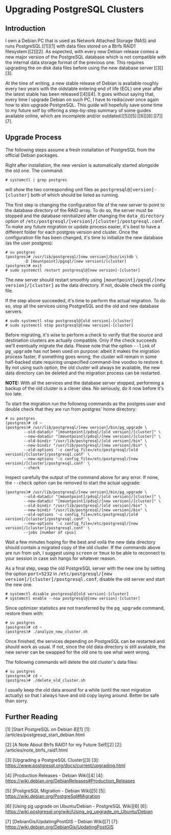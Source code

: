 # Upgrading PostgreSQL Clusters

## Introduction

I own a Debian PC that is used as Network Attached Storage (NAS) and runs
PostgreSQL&#8239;[\[1\]][1] with data files stored on a Btrfs RAID1
filesystem&#8239;[\[2\]][2]. As expected, with every new Debian release comes a
new major version of the PostgreSQL database which is not compatible with the
internal data storage format of the previous one. This requires upgrading the on
disk data files before using the new database server&#8239;[\[3\]][3].

At the time of writing, a new stable release of Debian is available roughly
every two years with the oldstable entering end of life (EOL) one year after 
the latest stable has been released&#8239;[\[4\]][4]. It goes without saying
that, every time I upgrade Debian on such PC, I have to rediscover once again
how to also upgrade PostgreSQL. This guide will hopefully save some time to my
future self by offering a step-by-step summary of some guides available online,
which are incomplete and/or
outdated&#8239;[\[5\]][5]&#8239;[\[6\]][6]&#8239;[\[7\]][7].

## Upgrade Process

The following steps assume a fresh installation of PostgreSQL from the official
Debian packages.

Right after installation, the new version is automatically started alongside
the old one. The command:

	# systemctl | grep postgres

will show the two corresponding unit files as
<tt>postgresql@[version]-[cluster]</tt> both of which should be listed as
running.

The first step is changing the configuration file of the new server to point to
the database directory of the RAID array. To do so, the server must be stopped
and the database reinitialized after changing the <tt>data_directory</tt> option
of <tt>/etc/postgresql/[version]/[cluster]/postgresql.conf</tt>. To make any
future migration or update process easier, it's best to have a different folder
for each postgres version and cluster. Once the configuration file has been
changed, it's time to initialize the new database (as the user postgres):

	# su postgres
	(postgres)# /usr/lib/postgresql/[new version]/bin/initdb \
			-D [mountpoint]/pgsql/[new version]/[cluster]
	(postgres)# exit
	# sudo systemctl restart postgresql@[new version]-[cluster]

The new server should restart smoothly using
<tt>[mountpoint]/pgsql/[new version]/[cluster]</tt> as the data directory. If
not, double check the config file.

If the step above succeeded, it's time to perform the actual migration. To do
so, stop all the services using PostgreSQL and the old and new database servers.

	# sudo systemctl stop postgresql@[old version]-[cluster]
	# sudo systemctl stop postgresql@[new version]-[cluster]  

Before migrating, it's wise to perform a check to verify that the source and
destination clusters are actually compatible. Only if the check succeeds we'll
eventually migrate the data. Please note that the option <tt>--link</tt> of
<tt>pg_upgrade</tt> has not been used on purpose: albeit it makes the migration
process faster, if something goes wrong, the cluster will remain in some
half-backed state requiring unspecified command-line voodoo to restore it. By
not using such option, the old cluster will always be available, the new data
directory can be deleted and the migration process can be restarted.

**NOTE:** With all the services and the database server stopped, performing a
backup of the old cluster is a clever idea. No seriously, do it now before it's
too late.

To start the migration run the following commands as the postgres user and
double check that they are run from postgres' home directory:
	
	# su postgres
	(postgres)# cd ~
	(postgres)# /usr/lib/postgresql/[new version]/bin/pg_upgrade \
			--old-datadir "[mountpoint]/pdsql/[old version]/[cluster]" \
			--new-datadir "[mountpoint]/pdsql/[new version]/[cluster]" \
			--old-bindir "/usr/lib/postgresql/[old version]/bin" \
			--new-bindir "/usr/lib/postgresql/[new version]/bin" \
			--old-options '-c config_file=/etc/postgresql/[old version]/[cluster]/postgresql.conf' \
			--new-options '-c config_file=/etc/postgresql/[new version]/[cluster]/postgresql.conf' \
			--check
	
Inspect carefully the output of the command above for any error. If none, the
<tt>--check</tt> option can be removed to start the actual upgrade:

	(postgres)# /usr/lib/postgresql/[new version]/bin/pg_upgrade \
			--old-datadir "[mountpoint]/pdsql/[old version]/[cluster]" \
			--new-datadir "[mountpoint]/pdsql/[new version]/[cluster]" \
			--old-bindir "/usr/lib/postgresql/[old version]/bin" \
			--new-bindir "/usr/lib/postgresql/[new version]/bin" \
			--old-options '-c config_file=/etc/postgresql/[old version]/[cluster]/postgresql.conf' \
			--new-options '-c config_file=/etc/postgresql/[new version]/[cluster]/postgresql.conf' \
			--jobs [number of cpus]

Wait a few minutes hoping for the best and voilà the new data directory should
contain a migrated copy of the old cluster. If the commands above are run from
ssh, I suggest using <tt>screen</tt> or <tt>tmux</tt> to be able to reconnect to
your session in case ssh hangs for whatever reason.

As a final step, swap the old PostgreSQL server with the new one by setting the
option <tt>port=5232</tt> in
<tt>/etc/postgresql/[new version]/[cluster]/postgresql.conf</tt>, disable the
old server and start the new one.

	# systemctl disable postgresql@[old version]-[cluster]
	# systemctl enable --now postgresql@[new version]-[cluster]

Since optimizer statistics are not transferred by the <tt>pg_upgrade</tt>
command, restore them with:

	# su postgres
	(postgres)# cd ~
	(postgres)# ./analyze_new_cluster.sh

Once finished, the services depending on PostgreSQL can be restarted and should
work as usual. If not, since the old data directory is still available, the new
server can be swapped for the old one to see what went wrong.

The following commands will delete the old cluster's data files:
	
	# su postgres
	(postgres)# cd ~
	(postgres)# ./delete_old_cluster.sh

I usually keep the old data around for a while (until the next migration
actually) so that I always have and old copy laying around. Better be safe than
sorry.

## Further Reading

\[1\] [Start PostgreSQL on Debian 8][1]
[1]: /articles/postgresql_start_debian.html

\[2\] [A Note About Btrfs RAID1 for my Future Self][2]
[2]: /articles/note_btrfs_raid1.html

\[3\] [Upgrading a PostgreSQL Cluster][3]
[3]: https://www.postgresql.org/docs/current/upgrading.html

\[4\] [Production Releases - Debian Wiki][4]
[4]: https://wiki.debian.org/DebianReleases#Production_Releases

\[5\] [PostgreSQL Migration - Debian Wiki][5]
[5]: https://wiki.debian.org/PostgreSql#Migration

\[6\] [Using pg upgrade on Ubuntu/Debian - PostgreSQL Wiki][6]
[6]: https://wiki.postgresql.org/wiki/Using_pg_upgrade_on_Ubuntu/Debian

\[7\] [DebianGis/UpdatingPostGIS - Debian Wiki][7]
[7]: https://wiki.debian.org/DebianGis/UpdatingPostGIS


